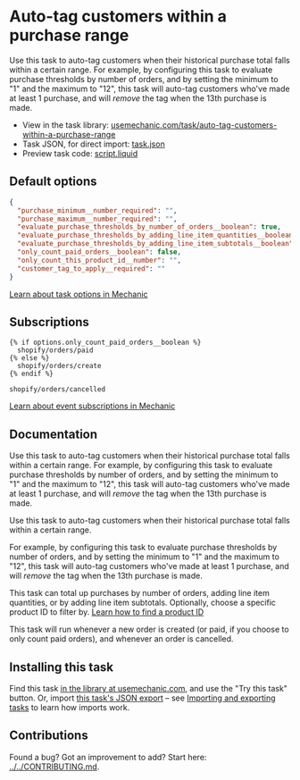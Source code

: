 # Auto-tag customers within a purchase range

Use this task to auto-tag customers when their historical purchase total falls within a certain range. For example, by configuring this task to evaluate purchase thresholds by number of orders, and by setting the minimum to "1" and the maximum to "12", this task will auto-tag customers who've made at least 1 purchase, and will *remove* the tag when the 13th purchase is made.

* View in the task library: [usemechanic.com/task/auto-tag-customers-within-a-purchase-range](https://usemechanic.com/task/auto-tag-customers-within-a-purchase-range)
* Task JSON, for direct import: [task.json](../../tasks/auto-tag-customers-within-a-purchase-range.json)
* Preview task code: [script.liquid](./script.liquid)

## Default options

```json
{
  "purchase_minimum__number_required": "",
  "purchase_maximum__number_required": "",
  "evaluate_purchase_thresholds_by_number_of_orders__boolean": true,
  "evaluate_purchase_thresholds_by_adding_line_item_quantities__boolean": false,
  "evaluate_purchase_thresholds_by_adding_line_item_subtotals__boolean": false,
  "only_count_paid_orders__boolean": false,
  "only_count_this_product_id__number": "",
  "customer_tag_to_apply__required": ""
}
```

[Learn about task options in Mechanic](https://docs.usemechanic.com/article/471-task-options)

## Subscriptions

```liquid
{% if options.only_count_paid_orders__boolean %}
  shopify/orders/paid
{% else %}
  shopify/orders/create
{% endif %}

shopify/orders/cancelled
```

[Learn about event subscriptions in Mechanic](https://docs.usemechanic.com/article/408-subscriptions)

## Documentation

Use this task to auto-tag customers when their historical purchase total falls within a certain range. For example, by configuring this task to evaluate purchase thresholds by number of orders, and by setting the minimum to "1" and the maximum to "12", this task will auto-tag customers who've made at least 1 purchase, and will *remove* the tag when the 13th purchase is made.

Use this task to auto-tag customers when their historical purchase total falls within a certain range. 

For example, by configuring this task to evaluate purchase thresholds by number of orders, and by setting the minimum to "1" and the maximum to "12", this task will auto-tag customers who've made at least 1 purchase, and will *remove* the tag when the 13th purchase is made.

This task can total up purchases by number of orders, adding line item quantities, or by adding line item subtotals. Optionally, choose a specific product ID to filter by. [Learn how to find a product ID](https://help.usemechanic.com/en/articles/2946120-how-do-i-find-an-id-for-a-product-collection-order-or-something-else)

This task will run whenever a new order is created (or paid, if you choose to only count paid orders), and whenever an order is cancelled.

## Installing this task

Find this task [in the library at usemechanic.com](https://usemechanic.com/task/auto-tag-customers-within-a-purchase-range), and use the "Try this task" button. Or, import [this task's JSON export](../../tasks/auto-tag-customers-within-a-purchase-range.json) – see [Importing and exporting tasks](https://docs.usemechanic.com/article/505-importing-and-exporting-tasks) to learn how imports work.

## Contributions

Found a bug? Got an improvement to add? Start here: [../../CONTRIBUTING.md](../../CONTRIBUTING.md).
